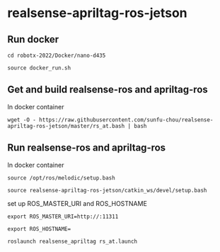 # realsense-apriltag-ros-jetson

## Run docker

`cd robotx-2022/Docker/nano-d435`

`source docker_run.sh`
## Get and build realsense-ros and apriltag-ros

In docker container

`wget -O - https://raw.githubusercontent.com/sunfu-chou/realsense-apriltag-ros-jetson/master/rs_at.bash | bash`

## Run realsense-ros and apriltag-ros

In docker container

`source /opt/ros/melodic/setup.bash`

`source realsense-apriltag-ros-jetson/catkin_ws/devel/setup.bash`

set up ROS_MASTER_URI and ROS_HOSTNAME

`export ROS_MASTER_URI=http://:11311`

`export ROS_HOSTNAME=`

`roslaunch realsense_apriltag rs_at.launch`
